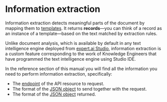 # Information extraction

Information extraction detects meaningful parts of the document by mapping them to [templates](../templates/index.md). It returns **records**&mdash;you can think of a record as an instance of a template&mdash;based on the text matched by extraction rules.

Unlike document analysis, which is available by default in any text intelligence engine deployed from <a href="https://docs.expert.ai/studio/latest/" target="_blank">expert.ai Studio</a>, information extraction is a custom feature corresponding to the work of Knowledge Engineers that have programmed the text intelligence engine using Studio IDE.

In the reference section of this manual you will find all the information you need to perform information extraction, specifically:

- The [endpoint](../../reference/endpoints/index.md) of the API resource to request.
- The format of the [JSON object](../../reference/requests/extraction/index.md) to send together with the request.
- The format of the [JSON object](../../reference/output/extraction/index.md) returned.

<!--
Here is an example of performing information extraction on a short English test using one of the SDKs available on <a href="https://github.com/therealexpertai/" target="_blank">GitHub</a>:

=== "Python"
    
     The program prints the list of records and their fields.

    ``` python
    from expertai.nlapi.edge.client import ExpertAiClient
    client = ExpertAiClient()

    text = "Michael Jordan was one of the best basketball players of all time. Scoring was Jordan's stand-out skill, but he still holds a defensive NBA record, with eight steals in a half."

    output = client.extraction(text)

    print("List of records and their fields:")

    for extraction in output.extractions:
      print(extraction.template)
      for field in extraction.fields:
        print(field.name, field.value, sep="\t")

    ```

=== "Java"
    
    The program prints a representation of the returned JSON object and fills a `List` variables with the extracted records.
        
    ``` java
    import ai.expert.nlapi.security.Authentication;
    import ai.expert.nlapi.security.Authenticator;
    import ai.expert.nlapi.security.BasicAuthenticator;
    import ai.expert.nlapi.security.DefaultCredentialsProvider;
    import ai.expert.nlapi.v2.API;
    import ai.expert.nlapi.v2.edge.Analyzer;
    import ai.expert.nlapi.v2.edge.AnalyzerConfig;
    import ai.expert.nlapi.v2.message.AnalyzeResponse;
    import ai.expert.nlapi.v2.model.AnalyzeDocument;
	import ai.expert.nlapi.v2.model.Extraction;

    public static Authentication createAuthentication() throws Exception {
            DefaultCredentialsProvider credentialsProvider = new DefaultCredentialsProvider();
            Authenticator authenticator = new BasicAuthenticator(credentialsProvider);
            return new Authentication(authenticator);
        }

        public static Analyzer createAnalyzer() throws Exception {
            return new Analyzer(AnalyzerConfig.builder()
                    .withVersion(API.Versions.V2)
					.withHost(API.DEFAULT_EDGE_HOST)
                    .withAuthentication(createAuthentication())
                    .build());
        }

        public static void main(String[] args) {
            try {
                String text = "Michael Jordan was one of the best basketball players of all time. Scoring was Jordan's stand-out skill, but he still holds a defensive NBA record, with eight steals in a half.";

                Analyzer analyzer = createAnalyzer();

                AnalyzeResponse analysis = analyzer.extraction(text);


                // Output JSON representation

                System.out.println("JSON representation:");
                analysis.prettyPrint();
				
				List<Extraction> extractions = analysis.getData().getExtractions();
            }
            catch(Exception ex) {
                ex.printStackTrace();
            }
        }
    }
    ```
-->
